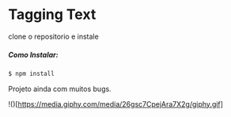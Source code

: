 # Tagging Text

clone o repositorio e instale 

##### Como Instalar:

```javascript
$ npm install 
```



Projeto ainda com muitos bugs.

!()[https://media.giphy.com/media/26gsc7CpejAra7X2g/giphy.gif]



